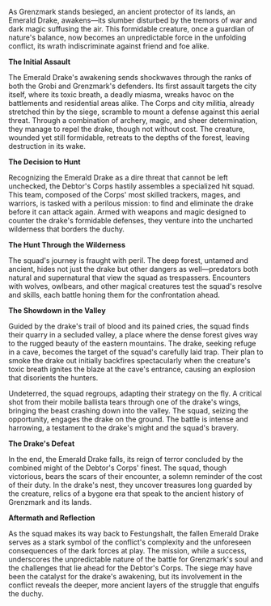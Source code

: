 As Grenzmark stands besieged, an ancient protector of its lands, an Emerald Drake, awakens—its slumber disturbed by the tremors of war and dark magic suffusing the air. This formidable creature, once a guardian of nature's balance, now becomes an unpredictable force in the unfolding conflict, its wrath indiscriminate against friend and foe alike.

**The Initial Assault**

The Emerald Drake's awakening sends shockwaves through the ranks of both the Grobi and Grenzmark's defenders. Its first assault targets the city itself, where its toxic breath, a deadly miasma, wreaks havoc on the battlements and residential areas alike. The Corps and city militia, already stretched thin by the siege, scramble to mount a defense against this aerial threat. Through a combination of archery, magic, and sheer determination, they manage to repel the drake, though not without cost. The creature, wounded yet still formidable, retreats to the depths of the forest, leaving destruction in its wake.

**The Decision to Hunt**

Recognizing the Emerald Drake as a dire threat that cannot be left unchecked, the Debtor's Corps hastily assembles a specialized hit squad. This team, composed of the Corps' most skilled trackers, mages, and warriors, is tasked with a perilous mission: to find and eliminate the drake before it can attack again. Armed with weapons and magic designed to counter the drake's formidable defenses, they venture into the uncharted wilderness that borders the duchy.

**The Hunt Through the Wilderness**

The squad's journey is fraught with peril. The deep forest, untamed and ancient, hides not just the drake but other dangers as well—predators both natural and supernatural that view the squad as trespassers. Encounters with wolves, owlbears, and other magical creatures test the squad's resolve and skills, each battle honing them for the confrontation ahead.

**The Showdown in the Valley**

Guided by the drake's trail of blood and its pained cries, the squad finds their quarry in a secluded valley, a place where the dense forest gives way to the rugged beauty of the eastern mountains. The drake, seeking refuge in a cave, becomes the target of the squad's carefully laid trap. Their plan to smoke the drake out initially backfires spectacularly when the creature's toxic breath ignites the blaze at the cave's entrance, causing an explosion that disorients the hunters.

Undeterred, the squad regroups, adapting their strategy on the fly. A critical shot from their mobile ballista tears through one of the drake's wings, bringing the beast crashing down into the valley. The squad, seizing the opportunity, engages the drake on the ground. The battle is intense and harrowing, a testament to the drake's might and the squad's bravery.

**The Drake's Defeat**

In the end, the Emerald Drake falls, its reign of terror concluded by the combined might of the Debtor's Corps' finest. The squad, though victorious, bears the scars of their encounter, a solemn reminder of the cost of their duty. In the drake's nest, they uncover treasures long guarded by the creature, relics of a bygone era that speak to the ancient history of Grenzmark and its lands.

**Aftermath and Reflection**

As the squad makes its way back to Festungshalt, the fallen Emerald Drake serves as a stark symbol of the conflict's complexity and the unforeseen consequences of the dark forces at play. The mission, while a success, underscores the unpredictable nature of the battle for Grenzmark's soul and the challenges that lie ahead for the Debtor's Corps. The siege may have been the catalyst for the drake's awakening, but its involvement in the conflict reveals the deeper, more ancient layers of the struggle that engulfs the duchy.